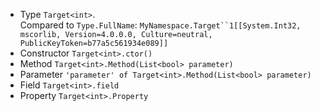 * Type `Target<int>`.<br>Compared to `Type.FullName`: `MyNamespace.Target``1[[System.Int32, mscorlib, Version=4.0.0.0, Culture=neutral, PublicKeyToken=b77a5c561934e089]]`
 * Constructor `Target<int>.ctor()`
 * Method `Target<int>.Method(List<bool> parameter)`
 * Parameter `'parameter' of Target<int>.Method(List<bool> parameter)`
 * Field `Target<int>.field`
 * Property `Target<int>.Property`
